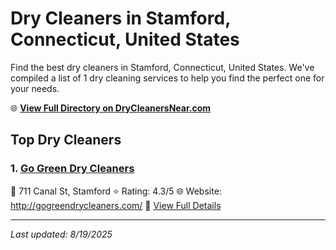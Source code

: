 # Dry Cleaners in Stamford, Connecticut, United States

Find the best dry cleaners in Stamford, Connecticut, United States. We've compiled a list of 1 dry cleaning services to help you find the perfect one for your needs.

🌐 **[View Full Directory on DryCleanersNear.com](https://drycleanersnear.com/city/US/Connecticut/Stamford)**

## Top Dry Cleaners

### 1. [Go Green Dry Cleaners](https://drycleanersnear.com/dryCleaner/6897fd3bf0fbf4db3ddec463/go-green-dry-cleaners)
📍 711 Canal St, Stamford
⭐ Rating: 4.3/5
🌐 Website: http://gogreendrycleaners.com/
🔗 [View Full Details](https://drycleanersnear.com/dryCleaner/6897fd3bf0fbf4db3ddec463/go-green-dry-cleaners)


---

*Last updated: 8/19/2025*
